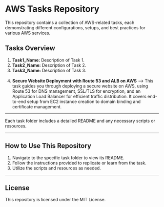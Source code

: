 # AWS Tasks Repository

This repository contains a collection of AWS-related tasks, each demonstrating different configurations, setups, and best practices for various AWS services.

## Tasks Overview

1. **Task1_Name:** Description of Task 1.
2. **Task2_Name:** Description of Task 2.
3. **Task3_Name:** Description of Task 3.<br><br>
4. **Secure Website Deployment with Route 53 and ALB on AWS** --> This task guides you through deploying a secure website on AWS, using Route 53 for DNS management, SSL/TLS for encryption, and an Application Load Balancer for efficient traffic distribution. It covers end-to-end setup from EC2 instance creation to domain binding and certificate management.

---

Each task folder includes a detailed README and any necessary scripts or resources.

---

## How to Use This Repository

1. Navigate to the specific task folder to view its README.
2. Follow the instructions provided to replicate or learn from the task.
3. Utilize the scripts and resources as needed.

---

## License

This repository is licensed under the MIT License.
